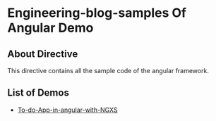 # Engineering-blog-samples Of Angular Demo

## About Directive ##

This directive contains all the sample code of the angular framework.


## List of Demos ##
- [To-do-App-in-angular-with-NGXS](https://github.com/LoginRadius/engineering-blog-samples/tree/master/Angular/To-do-App-in-angular-with-NGXS)
